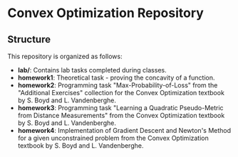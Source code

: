 # Convex Optimization Repository

## Structure
This repository is organized as follows:

- **lab/**: Contains lab tasks completed during classes.
- **homework1**: Theoretical task - proving the concavity of a function.
- **homework2**: Programming task "Max-Probability-of-Loss" from the "Additional Exercises" collection for the Convex Optimization textbook by S. Boyd and L. Vandenberghe.
- **homework3**: Programming task "Learning a Quadratic Pseudo-Metric from Distance Measurements" from the Convex Optimization textbook by S. Boyd and L. Vandenberghe.
- **homework4**: Implementation of Gradient Descent and Newton's Method for a given unconstrained problem from the Convex Optimization textbook by S. Boyd and L. Vandenberghe.

